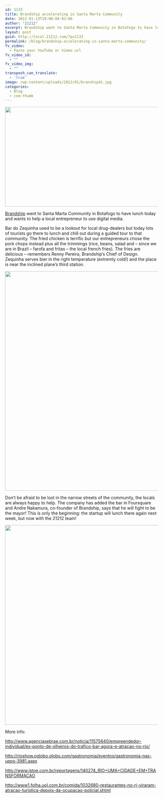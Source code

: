 ```yaml
---
id: 1133
title: Brandship accelerating in Santa Marta Community
date: 2012-01-13T19:00:04-03:00
author: "21212"
excerpt: Brandship went to Santa Marta Community in Botafogo to have lunch today and wants to help a local entrepreneur to use digital media.
layout: post
guid: http://local.21212.com/?p=1133
permalink: /blog/brandship-accelerating-in-santa-marta-community/
fv_video:
  - Paste your YouTube or Vimeo url
fv_video_id:
  - ""
fv_video_img:
  - ""
transposh_can_translate:
  - 'true'
image: /wp-content/uploads/2012/01/branship41.jpg
categories:
  - Blog
  - com-thumb
---
```

<img class="aligncenter size-full wp-image-1140" src="http://local.21212.com/wp-content/uploads/2012/01/brandship.jpg" alt="" width="540" height="327" srcset="http://localhost:8080/wp-content/uploads/2012/01/brandship.jpg 540w, http://localhost:8080/wp-content/uploads/2012/01/brandship-300x181.jpg 300w" sizes="(max-width: 540px) 100vw, 540px" />

[Brandship](http://local.21212.com/companies/brandship/ "Brandship") went to Santa Marta Community in Botafogo to have lunch today and wants to help a local entrepreneur to use digital media.

<!--more ..I want to read more about that!-->

Bar do Zequinha used to be a lookout for local drug-dealers but today lots of tourists go there to lunch and chill out during a guided tour to that community. The fried chicken is terrific but our entrepreneurs chose the pork chops instead plus all the trimmings (rice, beans, salad and &#8211; since we are in Brazil &#8211; farofa and fritas &#8211; the local french fries). The fries are delicious &#8211; remembers Renny Pereira, Brandship&#8217;s Chief of Design. Zequinha serves bier in the right temperature (extremly cold!) and the place is near the inclined plane&#8217;s third station.

<img class="aligncenter size-full wp-image-1136" src="http://local.21212.com/wp-content/uploads/2012/01/brandship3.jpg" alt="" width="540" height="720" srcset="http://localhost:8080/wp-content/uploads/2012/01/brandship3.jpg 540w, http://localhost:8080/wp-content/uploads/2012/01/brandship3-225x300.jpg 225w" sizes="(max-width: 540px) 100vw, 540px" />

Don&#8217;t be afraid to be lost in the narrow streets of the community, the locals are always happy to help. The company has added the bar in Foursquare and Andre Nakamura, co-founder of Brandship, says that he will fight to be the mayor! This is only the beginning: the startup will lunch there again next week, but now with the 21212 team!

<img class="aligncenter size-full wp-image-1139" src="http://local.21212.com/wp-content/uploads/2012/01/branship41.jpg" alt="" width="540" height="655" srcset="http://localhost:8080/wp-content/uploads/2012/01/branship41.jpg 540w, http://localhost:8080/wp-content/uploads/2012/01/branship41-247x300.jpg 247w" sizes="(max-width: 540px) 100vw, 540px" />

More info:

<http://www.agenciasebrae.com.br/noticia/11575640/empreendedor-individual/ex-ponto-de-olheiros-do-trafico-bar-agora-e-atracao-no-rio/>

<http://rioshow.oglobo.globo.com/gastronomia/eventos/gastronomia-nas-upps-3981.aspx>

<http://www.istoe.com.br/reportagens/140274_RIO+UMA+CIDADE+EM+TRANSFORMACAO>

<http://www1.folha.uol.com.br/comida/1032680-restaurantes-no-rj-viraram-atracao-turistica-depois-da-ocupacao-policial.shtml>

&nbsp;

&nbsp;